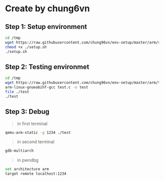 # Create by chung6vn

## Step 1: Setup environment
```bash
cd /tmp
wget https://raw.githubusercontent.com/chung96vn/env-setup/master/arm/setup.sh
chmod +x ./setup.sh
./setup.sh
```

## Step 2: Testing environmet
```bash
cd /tmp
wget https://raw.githubusercontent.com/chung96vn/env-setup/master/arm/test.c
arm-linux-gnueabihf-gcc test.c -o test
file ./test
./test
```

## Step 3: Debug
> in first terminal
```bash
qemu-arm-static -g 1234 ./test
```
> in second terminal
```bash
gdb-multiarch
```
> in pwndbg
```bash
set architecture arm
target remote localhost:1234
```
